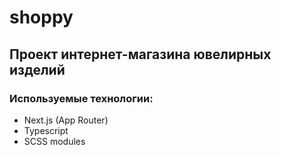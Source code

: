 # shoppy

## Проект интернет-магазина ювелирных изделий

### Используемые технологии:
* Next.js (App Router)
* Typescript
* SCSS modules
